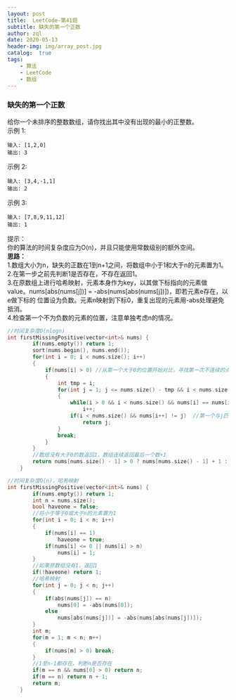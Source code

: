 ```yaml
---
layout: post
title:  LeetCode-第41题
subtitle: 缺失的第一个正数
author: zql
date: 2020-05-13
header-img: img/array_post.jpg
catalog:  true
tags:
    - 算法
    - LeetCode
    - 数组
---
```

### 缺失的第一个正数  
给你一个未排序的整数数组，请你找出其中没有出现的最小的正整数。  
示例 1:  
```
输入: [1,2,0]
输出: 3
```
示例 2:  
```
输入: [3,4,-1,1]
输出: 2
```
示例 3:  
```
输入: [7,8,9,11,12]
输出: 1
```
提示：  
你的算法的时间复杂度应为O(n)，并且只能使用常数级别的额外空间。  
**思路：**  
1.数组大小为n，缺失的正数在1到n+1之间，将数组中小于1和大于n的元素置为1。  
2.在第一步之前先判断1是否存在，不存在返回1。  
3.在原数组上进行哈希映射，元素本身作为key，以其做下标指向的元素做value。nums[abs(nums[j])] = -abs(nums[abs(nums[j])])，即若元素e存在，以e做下标的
位置设为负数。元素n映射到下标0，重复出现的元素用-abs处理避免抵消。  
4.检查第一个不为负数的元素的位置，注意单独考虑n的情况。  
```c++
//时间复杂度O(nlogn)
int firstMissingPositive(vector<int>& nums) {
        if(nums.empty()) return 1;
        sort(nums.begin(), nums.end());
        for(int i = 0; i < nums.size(); i++)
        {
            if(nums[i] > 0) //从第一个大于0的位置开始对比，寻找第一次不连续的点
            {
                int tmp = i;
                for(int j = 1; j <= nums.size() - tmp && i < nums.size(); j++)  //j是匹配对象
                {
                    while(i > 0 && i < nums.size() && nums[i] == nums[i-1])  //跳过重复的数
                        i++;
                    if(i < nums.size() && nums[i++] != j)  //第一个与j匹配不到的数，缺失的就是j
                        return j;
                }
                break;
            }
        }
    	//数组没有大于0的数返回1，数组连续返回最后一个数+1
        return nums[nums.size() - 1] > 0 ? nums[nums.size() - 1] + 1 : 1;
    }

//时间复杂度O(n)，哈希映射  
int firstMissingPositive(vector<int>& nums) {
        if(nums.empty()) return 1;
        int n = nums.size();
        bool haveone = false;
        //将小于等于0或大于n的元素置为1
        for(int i = 0; i < n; i++)
        {
            if(nums[i] == 1)
                haveone = true;
            if(nums[i] <= 0 || nums[i] > n)
                nums[i] = 1;
        } 
        //如果原数组没有1，返回1
        if(!haveone) return 1;
        //哈希映射
        for(int j = 0; j < n; j++)
        {
            if(abs(nums[j]) == n)
                nums[0] = -abs(nums[0]);
            else
                nums[abs(nums[j])] = -abs(nums[abs(nums[j])]);
        }
        int m;
        for(m = 1; m < n; m++)
        {
            if(nums[m] > 0) break;
        }
        //1至n-1都存在，判断n是否存在
        if(m == n && nums[0] > 0) return n;
        if(m == n) return n + 1;
        return m;
    }
```

